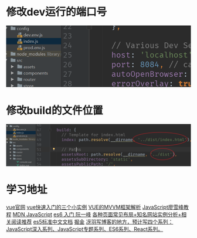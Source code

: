# 修改dev运行的端口号
![](images/screenshot_1528108333226.png)
# 修改build的文件位置
![](images/screenshot_1528108437800.png)
# 学习地址
[vue官网](https://cn.vuejs.org/ )
[vue快速入门的三个小实例](https://segmentfault.com/a/1190000010801357)
[VUE的MVVM框架解析](http://www.cnblogs.com/carr-css/p/6140450.html)
[JavaScript廖雪峰教程](https://www.liaoxuefeng.com/)
[MDN JavaScript](https://developer.mozilla.org/zh-CN/docs/Web/JavaScript)
[es6 入门 阮一峰](http://www.ruanyifeng.com/blog/2014/04/ecmascript_6_primer.html)
[各种页面常见布局+知名网站实例分析+相关阅读推荐](https://github.com/Sweet-KK/css-layout)
[es5标准中文文档](http://lzw.me/pages/ecmascript/#31)
[掘金](https://juejin.im/timeline)
[冴羽写博客的地方，预计写四个系列：JavaScript深入系列、JavaScript专题系列、ES6系列、React系列。](https://github.com/mqyqingfeng/Blog)









